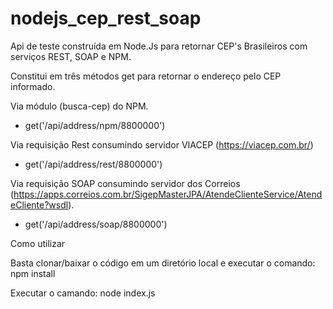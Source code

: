 # nodejs_cep_rest_soap
Api de teste construída em Node.Js para retornar CEP's Brasileiros com serviços REST, SOAP e NPM.

Constitui em três métodos get para retornar o endereço pelo CEP informado.

Via módulo (busca-cep) do NPM.
  * get('/api/address/npm/8800000')
  
Via requisição Rest consumindo servidor VIACEP (https://viacep.com.br/)
  
  * get('/api/address/rest/8800000')

Via requisição SOAP consumindo servidor dos Correios (https://apps.correios.com.br/SigepMasterJPA/AtendeClienteService/AtendeCliente?wsdl).
  * get('/api/address/soap/8800000')

Como utilizar

  Basta clonar/baixar o código em um diretório local e executar o comando: npm install
    
  Executar o camando: node index.js
